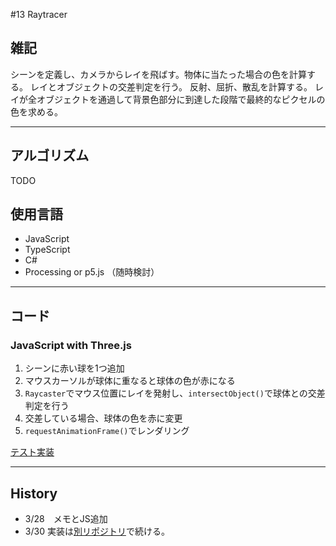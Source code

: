 #13 Raytracer

## 雑記
シーンを定義し、カメラからレイを飛ばす。物体に当たった場合の色を計算する。
レイとオブジェクトの交差判定を行う。
反射、屈折、散乱を計算する。
レイが全オブジェクトを通過して背景色部分に到達した段階で最終的なピクセルの色を求める。


---

## アルゴリズム
TODO



## 使用言語
- JavaScript
- TypeScript
- C#
- Processing or p5.js
（随時検討）

---

## コード


### JavaScript with Three.js

1. シーンに赤い球を1つ追加
1. マウスカーソルが球体に重なると球体の色が赤になる
1. `Raycaster`でマウス位置にレイを発射し、`intersectObject()`で球体との交差判定を行う
1. 交差している場合、球体の色を赤に変更
1. `requestAnimationFrame()`でレンダリング

[テスト実装](../Sources/JavaScript/SimpleRaytracer.js)


---

## History
- 3/28　メモとJS追加
- 3/30  実装は[別リポジトリ](https://github.com/n-ao/simple-raytracer)で続ける。 


